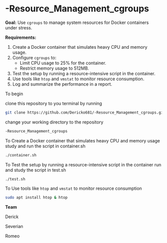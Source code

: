 # -Resource_Management_cgroups
**Goal:** Use `cgroups` to manage system resources for Docker containers under stress.

**Requirements:**

1. Create a Docker container that simulates heavy CPU and memory usage.
2. Configure `cgroups` to:
    - Limit CPU usage to 25% for the container.
    - Restrict memory usage to 512MB.
3. Test the setup by running a resource-intensive script in the container.
4. Use tools like `htop` and `vmstat` to monitor resource consumption.
5. Log and summarize the performance in a report.

To begin

clone this repository to you terminal by running
```sh
git clone https://github.com/Dericko681/-Resource_Management_cgroups.git
```
change your working directory to the repository 
```sh
-Resource_Management_cgroups
```
To Create a Docker container that simulates heavy CPU and memory usage study and run the script in container.sh

```sh
./container.sh
```
To Test the setup by running a resource-intensive script in the container run and study the script in test.sh
```sh
./test.sh
```
To Use tools like `htop` and `vmstat` to monitor resource consumption

```sh
sudo apt install htop & htop
```

**Team**

Derick

Severian

Romeo